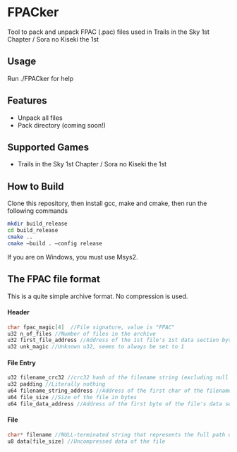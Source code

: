 # FPACker
Tool to pack and unpack FPAC (.pac) files used in Trails in the Sky 1st Chapter / Sora no Kiseki the 1st
## Usage
Run ./FPACker for help
## Features
- Unpack all files
- Pack directory (coming soon!)

## Supported Games
- Trails in the Sky 1st Chapter / Sora no Kiseki the 1st

## How to Build
Clone this repository, then install gcc, make and cmake,  then run the following commands

```bash
mkdir build_release
cd build_release
cmake ..
cmake —build . —config release
```

If you are on Windows, you must use Msys2.

## The FPAC file format
This is a quite simple archive format. No compression is used.
#### Header
```c
char fpac_magic[4]  //File signature, value is "FPAC"
u32 n_of_files //Number of files in the archive
u32 first_file_address //Address of the 1st file's 1st data section byte
u32 unk_magic //Unknown u32, seems to always be set to 1
```
#### File Entry
```c
u32 filename_crc32 //crc32 hash of the filename string (excluding null terminator) XOR'd with 0xFFFFFFFF (thanks to hell259 for figuring this out)
u32 padding //Literally nothing
u64 filename_string_address //Address of the first char of the filename string.
u64 file_size //Size of the file in bytes
u64 file_data_address //Address of the first byte of the file's data section
```
#### File
```c
char* filename //NULL-terminated string that represents the full path of the file.
u8 data[file_size] //Uncompressed data of the file
```
